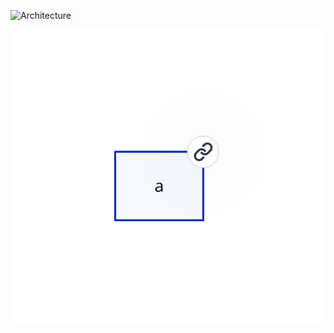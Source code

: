 ![Architecture](https://api.d2lang.com/render/svg?script=qlDQtVOo5AIEAAD__w==&layout=dagre&theme=4&sketch=1)

<img src="./link.svg" />
